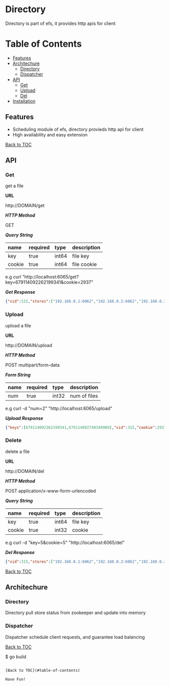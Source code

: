 # Directory
Directory is part of efs, it provides http apis for client

Table of Contents
=================

* [Features](#features)
* [Architechure](#architechure)
	* [Directory](#directory)
    * [Dispatcher](#dispatcher)
* [API](#api)
	* [Get](#get)
	* [Upload](#upload)
	* [Del](#del)
* [Installation](#installation)

## Features
* Scheduling module of efs, directory provieds http api for client
* High availability and easy extension

[Back to TOC](#table-of-contents)

## API

### Get 

get a file

**URL**

http://DOMAIN/get

***HTTP Method***

GET

***Query String***

| name     | required  | type | description |
| :-----     | :---  | :--- | :---      |
| key       | true  | int64  | file key |
| cookie       | true  | int64  | file cookie |

e.g curl "http://localhost:6065/get?key=679114092262199341&cookie=2937"

***Get Response***

```json
{"vid":315,"stores":["192.168.0.1:6062","192.168.0.2:6062","192.168.0.3:6062"]}
```

### Upload

upload a file

**URL**

http://DOMAIN/upload

***HTTP Method***

POST multipart/form-data

***Form String***

| name     | required  | type | description |
| :-----     | :---  | :--- | :---      |
| num        | true  | int32  | num of files |

e.g curl -d "num=2" "http://localhost:6065/upload"

***Upload Response***

```json
{"keys":[679114092262199341,679114092740349989],"vid":315,"cookie":2937,"stores":["192.168.0.1:6062","192.168.0.2:6062","192.168.0.3:6062"]}
```

### Delete

delete a file

**URL**

http://DOMAIN/del

***HTTP Method***

POST application/x-www-form-urlencoded

***Query String***

| name      | required  | type | description |
| :-----    | :---  | :--- | :---      |
| key       | true  | int64  | file key |
| cookie    | true  | int32  | cookie   |

e.g curl -d "key=5&cookie=5" "http://localhost:6065/del"

***Del Response***

```json
{"vid":315,"stores":["192.168.0.1:6062","192.168.0.2:6062","192.168.0.3:6062"]}
```

[Back to TOC](#table-of-contents)

## Architechure
### Directory
Directory pull store status from zookeeper and update into memory

### Dispatcher
Dispatcher schedule client requests, and guarantee load balancing

[Back to TOC](#table-of-contents)

$ go build
```

[Back to TOC](#table-of-contents)

Have Fun!
